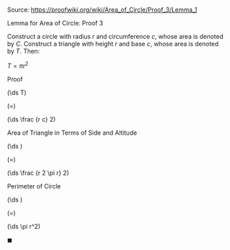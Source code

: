 # 

Source: https://proofwiki.org/wiki/Area_of_Circle/Proof_3/Lemma_1

Lemma for Area of Circle: Proof 3

Construct a circle with radius $r$ and circumference $c$, whose area is denoted by $C$.
Construct a triangle with height $r$ and base $c$, whose area is denoted by $T$.
Then:

$T = \pi r^2$


Proof













\(\ds T\)

\(=\)







\(\ds \frac {r c} 2\)





Area of Triangle in Terms of Side and Altitude














\(\ds \)

\(=\)







\(\ds \frac {r 2 \pi r} 2\)





Perimeter of Circle














\(\ds \)

\(=\)







\(\ds \pi r^2\)









$\blacksquare$





